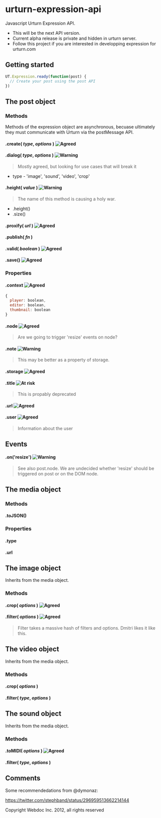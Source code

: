[risk]: https://access.redhat.com/knowledge/docs/resources/docs/en-US/JBoss_Developer_Studio/3.0/html-single/Seam_Developer_Tools_Reference_Guide/images/seam_editors/icon_exception.png "At risk"
[warning]: http://demo.rockettheme.com/oct09/templates/rt_infuse_j15/images/menus/icon-warning.png "Warning"
[agreed]: http://f.generallinguistics.com/color-coding-genius/icon-tick.original.png "Agreed"

urturn-expression-api
=====================

Javascript Urturn Expression API.

* This will be the next API version. 
* Current alpha release is private and hidden in urturn server.
* Follow this project if you are interested in developping expression for urturn.com


## Getting started

```js
UT.Expression.ready(function(post) {
  // Create your post using the post API
})
```


## The post object

### Methods

Methods of the expression object are asynchronous, becuase ultimately they must communicate with Urturn via the postMessage API. 


#### .create( _type_, _options_ ) ![][agreed]

#### .dialog( _type_, _options_ ) ![][warning]

> Mostly agreed, but looking for use cases that will break it

* type - 'image', 'sound', 'video', 'crop'


#### .height( _value_ ) ![][warning]

> The name of this method is causing a holy war.
* .height()
* .size()


#### .proxify( _url_ ) ![][agreed]


#### .publish( _fn_ )


#### .valid( _boolean_ ) ![][agreed]


#### .save() ![][agreed]


### Properties

#### .context ![][agreed]

```js
{
  player: boolean,
  editor: boolean,
  thumbnail: boolean
}
```


#### .node ![][agreed]

> Are we going to trigger 'resize' events on node?


#### .note ![][warning]

> This may be better as a property of storage.


#### .storage ![][agreed]

#### .title ![][risk]

> This is propably deprecated 


#### .url ![][agreed]

#### .user ![][agreed]

> Information about the user


## Events

#### .on('resize') ![][warning]

> See also post.node. We are undecided whether 'resize' should be triggered on post or on the DOM node.


## The media object

### Methods

#### .toJSON()

### Properties

#### .type

#### .url


## The image object

Inherits from the media object.

### Methods

#### .crop( _options_ ) ![][agreed] 

#### .filter( _options_ ) ![][agreed] 

> Filter takes a massive hash of filters and options. Dmitri likes it like this.


## The video object

Inherits from the media object.

### Methods

#### .crop( _options_ )

#### .filter( _type_, _options_ )


## The sound object

Inherits from the media object.

### Methods

#### .toMIDI( _options_ ) ![][agreed]

#### .filter( _type_, _options_ )



## Comments

Some recommendedations from @dymonaz:

https://twitter.com/stephband/status/296959513662214144


Copyright Webdoc Inc. 2012, all rights reserved
